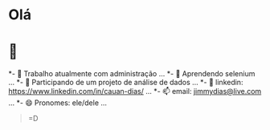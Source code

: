 # Olá <h1>👋
  
*- 🔭 Trabalho atualmente com administração ...
*- 🌱 Aprendendo selenium ...
*- 👯 Participando de um projeto de análise de dados  ...
*- 💬 linkedin: <https://www.linkedin.com/in/cauan-dias/> ...
*- 📫 email: jimmydias@live.com ...
*- 😄 Pronomes: ele/dele ...
 
> =D

